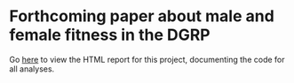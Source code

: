 # Forthcoming paper about male and female fitness in the DGRP

Go [here](https://lukeholman.github.io/fitnessGWAS/) to view the HTML report for this project, documenting the code for all analyses. 
